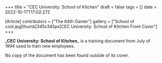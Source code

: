 +++
title = "CEC University: School of Kitchen"
draft = false
tags = []
date = 2022-10-17T17:02:27Z

[Article]
contributors = ["The 64th Gamer"]
gallery = ["School of cool.jpg|thumb|345x345px|CEC University: School of Kitchen Front Cover"]
+++

**_CEC University: School of Kitchen**_ is a training document from July of 1994 used to train new employees.

No copy of the document has been found outside of its cover.